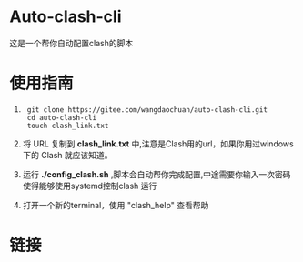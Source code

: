 # Auto-clash-cli
这是一个帮你自动配置clash的脚本
# 使用指南
1. ```
    git clone https://gitee.com/wangdaochuan/auto-clash-cli.git
    cd auto-clash-cli
    touch clash_link.txt
    ```

2. 将 URL 复制到 **clash_link.txt** 中,注意是Clash用的url，如果你用过windows 下的 Clash 就应该知道。
3. 运行 **./config_clash.sh** ,脚本会自动帮你完成配置,中途需要你输入一次密码使得能够使用systemd控制clash 运行
4. 打开一个新的terminal，使用 "clash_help" 查看帮助


# 链接
